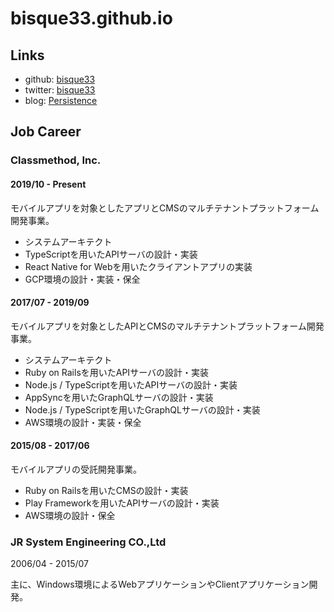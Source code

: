 # bisque33.github.io

## Links

- github: [bisque33](https://github.com/bisque33)
- twitter: [bisque33](https://twitter.com/bisque33)
- blog: [Persistence](http://bisque.hatenablog.jp/)

## Job Career

### Classmethod, Inc.

#### 2019/10 - Present

モバイルアプリを対象としたアプリとCMSのマルチテナントプラットフォーム開発事業。

- システムアーキテクト
- TypeScriptを用いたAPIサーバの設計・実装
- React Native for Webを用いたクライアントアプリの実装
- GCP環境の設計・実装・保全

#### 2017/07 - 2019/09

モバイルアプリを対象としたAPIとCMSのマルチテナントプラットフォーム開発事業。

- システムアーキテクト
- Ruby on Railsを用いたAPIサーバの設計・実装
- Node.js / TypeScriptを用いたAPIサーバの設計・実装
- AppSyncを用いたGraphQLサーバの設計・実装
- Node.js / TypeScriptを用いたGraphQLサーバの設計・実装
- AWS環境の設計・実装・保全

#### 2015/08 - 2017/06

モバイルアプリの受託開発事業。

- Ruby on Railsを用いたCMSの設計・実装
- Play Frameworkを用いたAPIサーバの設計・実装
- AWS環境の設計・保全

### JR System Engineering CO.,Ltd

2006/04 - 2015/07

主に、Windows環境によるWebアプリケーションやClientアプリケーション開発。
